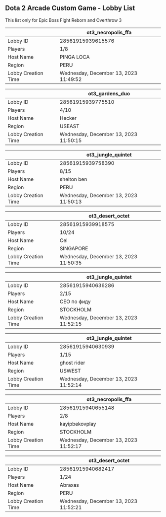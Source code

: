 ## Dota 2 Arcade Custom Game - Lobby List

This list only for Epic Boss Fight Reborn and Overthrow 3

|  | ot3_necropolis_ffa |
| ------ | ------ |
| Lobby ID | 28561915939615576 |
| Players | 1/8 |
| Host Name | PINGA LOCA |
| Region | PERU |
| Lobby Creation Time | Wednesday, December 13, 2023 11:49:52 |


|  | ot3_gardens_duo |
| ------ | ------ |
| Lobby ID | 28561915939775510 |
| Players | 4/10 |
| Host Name | Hecker |
| Region | USEAST |
| Lobby Creation Time | Wednesday, December 13, 2023 11:50:15 |


|  | ot3_jungle_quintet |
| ------ | ------ |
| Lobby ID | 28561915939758390 |
| Players | 8/15 |
| Host Name | shelton ben |
| Region | PERU |
| Lobby Creation Time | Wednesday, December 13, 2023 11:50:13 |


|  | ot3_desert_octet |
| ------ | ------ |
| Lobby ID | 28561915939918575 |
| Players | 10/24 |
| Host Name | Cel |
| Region | SINGAPORE |
| Lobby Creation Time | Wednesday, December 13, 2023 11:50:35 |


|  | ot3_jungle_quintet |
| ------ | ------ |
| Lobby ID | 28561915940636286 |
| Players | 2/15 |
| Host Name | CEO по фиду |
| Region | STOCKHOLM |
| Lobby Creation Time | Wednesday, December 13, 2023 11:52:15 |


|  | ot3_jungle_quintet |
| ------ | ------ |
| Lobby ID | 28561915940630939 |
| Players | 1/15 |
| Host Name | ghost rider |
| Region | USWEST |
| Lobby Creation Time | Wednesday, December 13, 2023 11:52:14 |


|  | ot3_necropolis_ffa |
| ------ | ------ |
| Lobby ID | 28561915940655148 |
| Players | 2/8 |
| Host Name | kayipbekovplay |
| Region | STOCKHOLM |
| Lobby Creation Time | Wednesday, December 13, 2023 11:52:17 |


|  | ot3_desert_octet |
| ------ | ------ |
| Lobby ID | 28561915940682417 |
| Players | 1/24 |
| Host Name | Abraxas |
| Region | PERU |
| Lobby Creation Time | Wednesday, December 13, 2023 11:52:21 |


